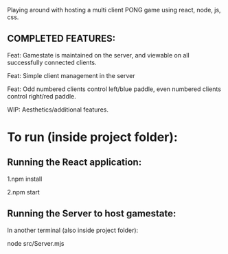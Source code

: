 Playing around with hosting a multi client PONG game using react, node, js, css.


## COMPLETED FEATURES:

Feat: Gamestate is maintained on the server, and viewable on all successfully connected clients.

Feat: Simple client management in the server

Feat: Odd numbered clients control left/blue paddle, even numbered clients control right/red paddle.

WIP: Aesthetics/additional features.

# To run (inside project folder):

## Running the React application:

1.npm install

2.npm start


## Running the Server to host gamestate:

In another terminal (also inside project folder): 

node src/Server.mjs



